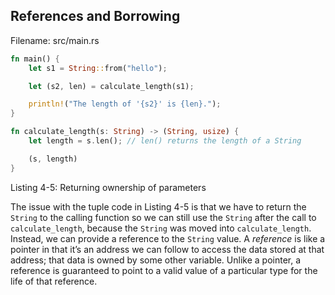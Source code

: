 ## References and Borrowing

<span class="filename">Filename: src/main.rs</span>

```rust
fn main() {
    let s1 = String::from("hello");

    let (s2, len) = calculate_length(s1);

    println!("The length of '{s2}' is {len}.");
}

fn calculate_length(s: String) -> (String, usize) {
    let length = s.len(); // len() returns the length of a String

    (s, length)
}
```

<span class="caption">Listing 4-5: Returning ownership of parameters</span>

The issue with the tuple code in Listing 4-5 is that we have to return the `String` to the calling function so we can still use the `String` after the call to `calculate_length`, because the `String` was moved into `calculate_length`. Instead, we can provide a reference to the `String` value. A *reference* is like a pointer in that it’s an address we can follow to access the data stored at that address; that data is owned by some other variable. Unlike a pointer, a reference is guaranteed to point to a valid value of a particular type for the life of that reference.
